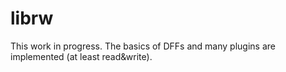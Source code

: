 librw
=====

This work in progress.
The basics of DFFs and many plugins are implemented (at least read&write).
